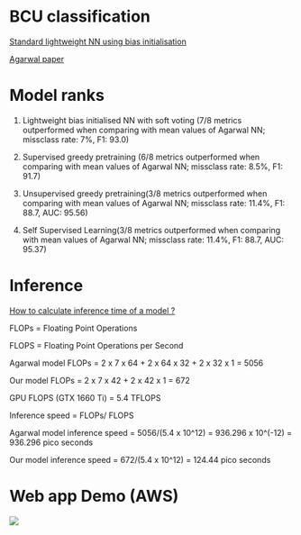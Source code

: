 # BCU classification



[Standard lightweight NN using bias initialisation](./data_engg_classification.ipynb)



[Agarwal paper](https://iopscience.iop.org/article/10.3847/1538-4357/acbdfa/pdf)


# Model ranks


1) Lightweight bias initialised NN with soft voting (7/8 metrics outperformed when comparing with mean values of Agarwal NN; missclass rate: 7%, F1: 93.0)


2) Supervised greedy pretraining (6/8 metrics outperformed when comparing with mean values of Agarwal NN; missclass rate: 8.5%, F1: 91.7)


3) Unsupervised greedy pretraining(3/8 metrics outperformed when comparing with mean values of Agarwal NN; missclass rate: 11.4%, F1: 88.7, AUC: 95.56)


4) Self Supervised Learning(3/8 metrics outperformed when comparing with mean values of Agarwal NN; missclass rate: 11.4%, F1: 88.7, AUC: 95.37)



# Inference


[How to calculate inference time of a model ?](https://www.thinkautonomous.ai/blog/deep-learning-optimization/#how-to-calculate-the-inference-time-of-a-model)


FLOPs = Floating Point Operations


FLOPS = Floating Point Operations per Second


Agarwal model FLOPs = 2 x 7 x 64 + 2 x 64 x 32 + 2 x 32 x 1 = 5056


Our model FLOPs = 2 x 7 x 42 + 2 x 42 x 1 = 672


GPU FLOPS (GTX 1660 Ti) = 5.4 TFLOPS 


Inference speed = FLOPs/ FLOPS


Agarwal model inference speed = 5056/(5.4 x 10^12) = 936.296 x 10^(-12) = 936.296 pico seconds


Our model inference speed = 672/(5.4 x 10^12) = 124.44 pico seconds



# Web app Demo (AWS)


![](./aws-app-demo.gif)